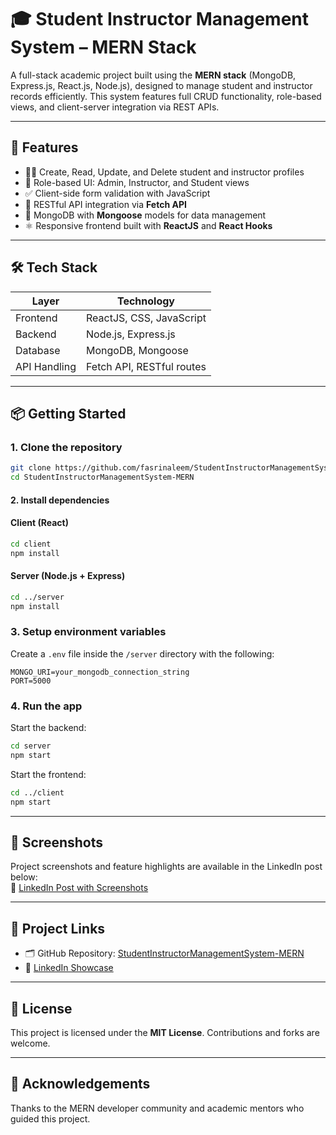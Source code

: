 # 🎓 Student Instructor Management System – MERN Stack

A full-stack academic project built using the **MERN stack** (MongoDB, Express.js, React.js, Node.js), designed to manage student and instructor records efficiently. This system features full CRUD functionality, role-based views, and client-server integration via REST APIs.

---

## 📌 Features

- 👨‍🏫 Create, Read, Update, and Delete student and instructor profiles
- 🔐 Role-based UI: Admin, Instructor, and Student views
- ✅ Client-side form validation with JavaScript
- 🔗 RESTful API integration via **Fetch API**
- 💾 MongoDB with **Mongoose** models for data management
- ⚛️ Responsive frontend built with **ReactJS** and **React Hooks**

---

## 🛠️ Tech Stack

| Layer         | Technology                  |
|---------------|-----------------------------|
| Frontend      | ReactJS, CSS, JavaScript    |
| Backend       | Node.js, Express.js         |
| Database      | MongoDB, Mongoose           |
| API Handling  | Fetch API, RESTful routes   |

---

## 📦 Getting Started

### 1. Clone the repository

```bash
git clone https://github.com/fasrinaleem/StudentInstructorManagementSystem-MERN.git
cd StudentInstructorManagementSystem-MERN

```
#### 2. Install dependencies

#### Client (React)
```bash
cd client
npm install
```

#### Server (Node.js + Express)
```bash
cd ../server
npm install
```

### 3. Setup environment variables

Create a `.env` file inside the `/server` directory with the following:
```
MONGO_URI=your_mongodb_connection_string
PORT=5000
```

### 4. Run the app

Start the backend:
```bash
cd server
npm start
```

Start the frontend:
```bash
cd ../client
npm start
```

---

## 📸 Screenshots

Project screenshots and feature highlights are available in the LinkedIn post below:  
🔗 [LinkedIn Post with Screenshots](https://www.linkedin.com/pulse/student-instructor-management-system-fasrin-aleem/)

---

## 🔗 Project Links

- 🗂️ GitHub Repository: [StudentInstructorManagementSystem-MERN](https://github.com/fasrinaleem/StudentInstructorManagementSystem-MERN)  
- 🔗 [LinkedIn Showcase](https://www.linkedin.com/pulse/student-instructor-management-system-fasrin-aleem/)

---

## 📄 License

This project is licensed under the **MIT License**. Contributions and forks are welcome.

---

## 🙌 Acknowledgements

Thanks to the MERN developer community and academic mentors who guided this project.
